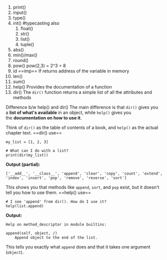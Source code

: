 1. print()
2. input()
3. type()
4. int() #typecasting
	also
	1. float()
	2. str()
	3. list()
	4. tuple()
5. abs()
6. min()/max()
7. round()
8. pow()
	pow(2,3) = 2^3 = 8
9. id ==imp==
	If returns address of the variable in memory
10. len()
11. sum()
12. help()
	Provides the documentation of a function
13. dir()
	The `dir()` function returns a simple list of all the attributes and methods

Difference b/w help() and dir()
The main difference is that `dir()` gives you a **list of what's available** in an object, while `help()` gives you the **documentation on how to use it**.

Think of `dir()` as the table of contents of a book, and `help()` as the actual chapter text.
==dir() use==
```
my_list = [1, 2, 3]

# What can I do with a list?
print(dir(my_list))
```

**Output (partial):**

```
['__add__', '__class__', 'append', 'clear', 'copy', 'count', 'extend', 'index', 'insert', 'pop', 'remove', 'reverse', 'sort']
```

This shows you that methods like `append`, `sort`, and `pop` exist, but it doesn't tell you how to use them.
==help() use==
```
# I see 'append' from dir(). How do I use it?
help(list.append)
```

**Output:**

```
Help on method_descriptor in module builtins:

append(self, object, /)
    Append object to the end of the list.
```

This tells you exactly what `append` does and that it takes one argument (`object`).